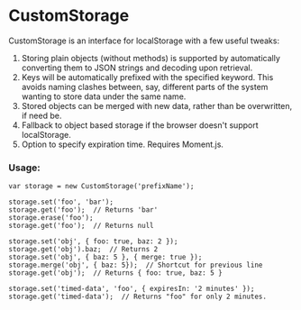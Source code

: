 # CustomStorage
CustomStorage is an interface for localStorage with a few useful tweaks:
1. Storing plain objects (without methods) is supported by automatically converting them to JSON strings and decoding upon retrieval.
2. Keys will be automatically prefixed with the specified keyword. This avoids naming clashes between, say, different parts of the system wanting to store data under the same name.
3. Stored objects can be merged with new data, rather than be overwritten, if need be.
4. Fallback to object based storage if the browser doesn't support localStorage.
5. Option to specify expiration time. Requires Moment.js.

### Usage:
```
var storage = new CustomStorage('prefixName');

storage.set('foo', 'bar');
storage.get('foo');  // Returns 'bar'
storage.erase('foo');
storage.get('foo');  // Returns null

storage.set('obj', { foo: true, baz: 2 });
storage.get('obj').baz;  // Returns 2
storage.set('obj', { baz: 5 }, { merge: true });
storage.merge('obj', { baz: 5});  // Shortcut for previous line
storage.get('obj');  // Returns { foo: true, baz: 5 }

storage.set('timed-data', 'foo', { expiresIn: '2 minutes' });
storage.get('timed-data');  // Returns "foo" for only 2 minutes.
```